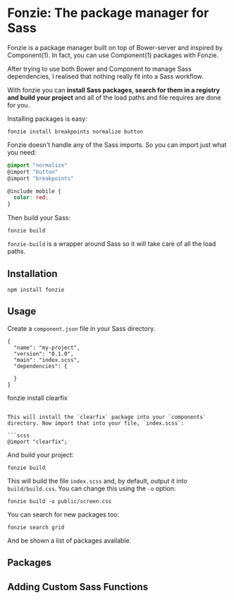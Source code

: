 # Fonzie: The package manager for Sass

Fonzie is a package manager built on top of Bower-server and inspired by Component(1). In fact, you can
use Component(1) packages with Fonzie. 

After trying to use both Bower and Component to manage Sass dependencies, I realised that nothing really fit
into a Sass workflow.

With fonzie you can **install Sass packages, search for them in a registry and build your project** and all of
the load paths and file requires are done for you.

Installing packages is easy:

```
fonzie install breakpoints normalize button
```

Fonzie doesn't handle any of the Sass imports. So you can import just what you need:

```scss
@import "normalize"
@import "button"
@import "breakpoints"

@include mobile {
  color: red;
}
```

Then build your Sass:

```
fonzie build
```

`fonzie-build` is a wrapper around Sass so it will take care of all the load paths.

## Installation

```
npm install fonzie
```

## Usage

Create a `component.json` file in your Sass directory.

```
{
  "name": "my-project",
  "version": "0.1.0",
  "main": "index.scss",
  "dependencies": {

  }
}

```
fonzie install clearfix
```

This will install the `clearfix` package into your `components` directory. Now import that into your file, `index.scss`:

```scss
@import "clearfix";
```

And build your project:

```
fonzie build
```

This will build the file `index.scss` and, by default, output it into `build/build.css`. You can change this using the `-o` option:

```
fonzie build -o public/screen.css
```

You can search for new packages too:

```
fonzie search grid
```

And be shown a list of packages available.

## Packages

## Adding Custom Sass Functions

